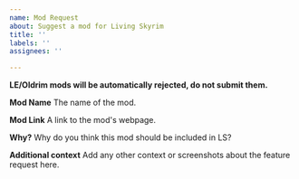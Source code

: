 ```yaml
---
name: Mod Request
about: Suggest a mod for Living Skyrim
title: ''
labels: ''
assignees: ''

---
```


**LE/Oldrim mods will be automatically rejected, do not submit them.**

**Mod Name**
The name of the mod.

**Mod Link**
A link to the mod's webpage.

**Why?**
Why do you think this mod should be included in LS?

**Additional context**
Add any other context or screenshots about the feature request here.
